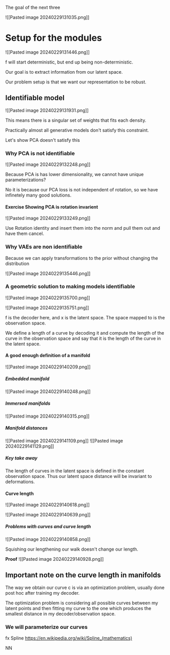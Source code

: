 
The goal of the next three


![[Pasted image 20240229131035.png]]

# Setup for the modules

![[Pasted image 20240229131446.png]]

f will start deterministic, but end up being non-deterministic.

Our goal is to extract information from our latent space.

Our problem setup is that we want our representation to be robust.

## Identifiable model

![[Pasted image 20240229131931.png]]

This means there is a singular set of weights that fits each density.

Practically almost all generative models don't satisfy this constraint.

Let's show PCA doesn't satisfy this

### Why PCA is __not__ identifiable

![[Pasted image 20240229132248.png]]

Because PCA is has lower dimensionality, we cannot have unique parameterizations?

No it is because our PCA loss is not independent of rotation, so we have infinetely many good solutions.

#### Exercise Showing PCA is rotation invarient

![[Pasted image 20240229133249.png]]

Use Rotation identity and insert them into the norm and pull them out and have them cancel.

### Why VAEs are __non__ identifiable

Because we can apply transformations to the prior without changing the distribution

![[Pasted image 20240229135446.png]]

### A geometric solution to making models identifiable

![[Pasted image 20240229135700.png]]

![[Pasted image 20240229135751.png]]

f is the decoder here, and x is the latent space. The space mapped to is the observation space.

We define a length of a curve by decoding it and compute the length of the curve in the observation space and say that it is the length of the curve in the latent space.

#### A good enough definition of a manifold

![[Pasted image 20240229140209.png]]

##### Embedded manifold

![[Pasted image 20240229140248.png]]

##### Immersed manifolds

![[Pasted image 20240229140315.png]]

##### Manifold distances

![[Pasted image 20240229141109.png]]
![[Pasted image 20240229141129.png]]

##### Key take away

The length of curves in the latent space is defined in the constant observation space.
Thus our latent space distance will be invariant to deformations.

#### Curve length

![[Pasted image 20240229140618.png]]


![[Pasted image 20240229140639.png]]

##### Problems with curves and curve length


![[Pasted image 20240229140858.png]]

Squishing our lengthening our walk doesn't change our length.

__Proof__
![[Pasted image 20240229140928.png]]

## Important note on the curve length in manifolds

The way we obtain our curve c is via an optimization problem, usually done post hoc after training my decoder.

The optimization problem is considering all possible curves between my latent points and then fitting my curve to the one which produces the smallest distance in my decoder/observation space.

### We will parameterize our curves

fx 
Spline
https://en.wikipedia.org/wiki/Spline_(mathematics)

NN

